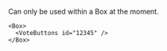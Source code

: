 Can only be used within a Box at the moment.

    <Box>
      <VoteButtons id="12345" />
    </Box>
